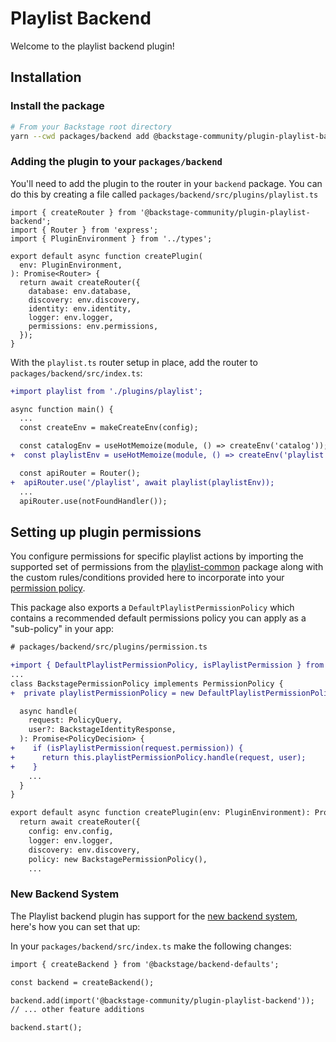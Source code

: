 # Playlist Backend

Welcome to the playlist backend plugin!

## Installation

### Install the package

```bash
# From your Backstage root directory
yarn --cwd packages/backend add @backstage-community/plugin-playlist-backend
```

### Adding the plugin to your `packages/backend`

You'll need to add the plugin to the router in your `backend` package. You can do this by creating a file called `packages/backend/src/plugins/playlist.ts`

```tsx
import { createRouter } from '@backstage-community/plugin-playlist-backend';
import { Router } from 'express';
import { PluginEnvironment } from '../types';

export default async function createPlugin(
  env: PluginEnvironment,
): Promise<Router> {
  return await createRouter({
    database: env.database,
    discovery: env.discovery,
    identity: env.identity,
    logger: env.logger,
    permissions: env.permissions,
  });
}
```

With the `playlist.ts` router setup in place, add the router to `packages/backend/src/index.ts`:

```diff
+import playlist from './plugins/playlist';

async function main() {
  ...
  const createEnv = makeCreateEnv(config);

  const catalogEnv = useHotMemoize(module, () => createEnv('catalog'));
+  const playlistEnv = useHotMemoize(module, () => createEnv('playlist'));

  const apiRouter = Router();
+  apiRouter.use('/playlist', await playlist(playlistEnv));
  ...
  apiRouter.use(notFoundHandler());

```

## Setting up plugin permissions

You configure permissions for specific playlist actions by importing the supported set of permissions from the [playlist-common](../playlist-common/README.md) package along with the custom rules/conditions provided here to incorporate into your [permission policy](https://backstage.io/docs/permissions/writing-a-policy).

This package also exports a `DefaultPlaylistPermissionPolicy` which contains a recommended default permissions policy you can apply as a "sub-policy" in your app:

```diff
# packages/backend/src/plugins/permission.ts

+import { DefaultPlaylistPermissionPolicy, isPlaylistPermission } from '@backstage-community/plugin-playlist-backend';
...
class BackstagePermissionPolicy implements PermissionPolicy {
+  private playlistPermissionPolicy = new DefaultPlaylistPermissionPolicy();

  async handle(
    request: PolicyQuery,
    user?: BackstageIdentityResponse,
  ): Promise<PolicyDecision> {
+    if (isPlaylistPermission(request.permission)) {
+      return this.playlistPermissionPolicy.handle(request, user);
+    }
    ...
  }
}

export default async function createPlugin(env: PluginEnvironment): Promise<Router> {
  return await createRouter({
    config: env.config,
    logger: env.logger,
    discovery: env.discovery,
    policy: new BackstagePermissionPolicy(),
    ...
```

### New Backend System

The Playlist backend plugin has support for the [new backend system](https://backstage.io/docs/backend-system/), here's how you can set that up:

In your `packages/backend/src/index.ts` make the following changes:

```diff
import { createBackend } from '@backstage/backend-defaults';

const backend = createBackend();

backend.add(import('@backstage-community/plugin-playlist-backend'));
// ... other feature additions

backend.start();
```
